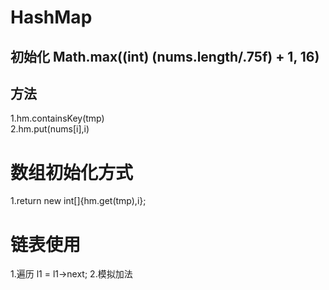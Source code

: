 # HashMap
## 初始化 Math.max((int) (nums.length/.75f) + 1, 16)
## 方法
1.hm.containsKey(tmp)<br>
2.hm.put(nums[i],i)
# 数组初始化方式
1.return new int[]{hm.get(tmp),i};

# 链表使用
1.遍历 l1 = l1->next;
2.模拟加法
